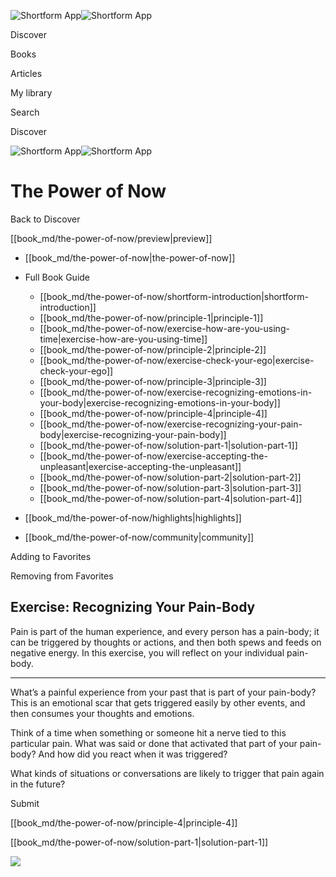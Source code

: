 ![Shortform App](/img/logo.36a2399e.svg)![Shortform App](/img/logo-dark.70c1b072.svg)

Discover

Books

Articles

My library

Search

Discover

![Shortform App](/img/logo.36a2399e.svg)![Shortform App](/img/logo-dark.70c1b072.svg)

# The Power of Now

Back to Discover

[[book_md/the-power-of-now/preview|preview]]

  * [[book_md/the-power-of-now|the-power-of-now]]
  * Full Book Guide

    * [[book_md/the-power-of-now/shortform-introduction|shortform-introduction]]
    * [[book_md/the-power-of-now/principle-1|principle-1]]
    * [[book_md/the-power-of-now/exercise-how-are-you-using-time|exercise-how-are-you-using-time]]
    * [[book_md/the-power-of-now/principle-2|principle-2]]
    * [[book_md/the-power-of-now/exercise-check-your-ego|exercise-check-your-ego]]
    * [[book_md/the-power-of-now/principle-3|principle-3]]
    * [[book_md/the-power-of-now/exercise-recognizing-emotions-in-your-body|exercise-recognizing-emotions-in-your-body]]
    * [[book_md/the-power-of-now/principle-4|principle-4]]
    * [[book_md/the-power-of-now/exercise-recognizing-your-pain-body|exercise-recognizing-your-pain-body]]
    * [[book_md/the-power-of-now/solution-part-1|solution-part-1]]
    * [[book_md/the-power-of-now/exercise-accepting-the-unpleasant|exercise-accepting-the-unpleasant]]
    * [[book_md/the-power-of-now/solution-part-2|solution-part-2]]
    * [[book_md/the-power-of-now/solution-part-3|solution-part-3]]
    * [[book_md/the-power-of-now/solution-part-4|solution-part-4]]
  * [[book_md/the-power-of-now/highlights|highlights]]
  * [[book_md/the-power-of-now/community|community]]



Adding to Favorites 

Removing from Favorites 

## Exercise: Recognizing Your Pain-Body

Pain is part of the human experience, and every person has a pain-body; it can be triggered by thoughts or actions, and then both spews and feeds on negative energy. In this exercise, you will reflect on your individual pain-body.

* * *

What’s a painful experience from your past that is part of your pain-body? This is an emotional scar that gets triggered easily by other events, and then consumes your thoughts and emotions.

Think of a time when something or someone hit a nerve tied to this particular pain. What was said or done that activated that part of your pain-body? And how did you react when it was triggered?

What kinds of situations or conversations are likely to trigger that pain again in the future?

Submit 

[[book_md/the-power-of-now/principle-4|principle-4]]

[[book_md/the-power-of-now/solution-part-1|solution-part-1]]

![](https://bat.bing.com/action/0?ti=56018282&Ver=2&mid=38c5266c-48c6-4aa3-9203-fc8626dda294&sid=1711133063fa11eebdec89a8b8ae3bbc&vid=171147a063fa11eea7440fcfeb230d96&vids=0&msclkid=N&pi=0&lg=en-US&sw=800&sh=600&sc=24&nwd=1&tl=Shortform%20%7C%20Book&p=https%3A%2F%2Fwww.shortform.com%2Fapp%2Fbook%2Fthe-power-of-now%2Fexercise-recognizing-your-pain-body&r=&lt=385&evt=pageLoad&sv=1&rn=749405)
